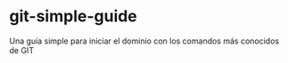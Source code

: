 git-simple-guide
================

Una guía simple para iniciar el dominio con los comandos más conocidos de GIT
